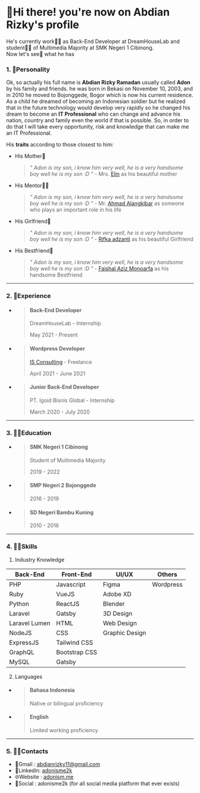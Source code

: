 # 👋Hi there! you're now on Abdian Rizky's profile

He's currently work👨‍💻 as Back-End Developer at DreamHouseLab and student👨‍🎓 of Multimedia Majority at SMK Negeri 1 Cibinong. <br> Now let's see👀 what he has

### 1. 🧑Personality

Ok, so actually his full name is **Abdian Rizky Ramadan** usually called **Adon** by his family and friends. he was born in Bekasi on November 10, 2003, and in 2010 he moved to Bojonggede, Bogor which is now his current residence. As a child he dreamed of becoming an Indonesian soldier but he realized that in the future technology would develop very rapidly so he changed his dream to become an **IT Professional** who can change and advance his nation, country and family even the world if that is possible. So, in order to do that I will take every opportunity, risk and knowledge that can make me an IT Professional. 

His **traits** according to those closest to him:
  - His Mother👵
    > *" Adon is my son, i know him very well, he is a very handsome boy well he is my son :D "* - Mrs. [Elin](siti.herriyah@gmail.com) as his beautiful mother

  - His Mentor👨‍🏫
    > *" Adon is my son, i know him very well, he is a very handsome boy well he is my son :D "* - Mr. [Ahmad Alangkibar](alangkibar25@gmail.com) as someone who plays an important role in his life
    > 
  
  - His Girlfriend👧
    > *" Adon is my son, i know him very well, he is a very handsome boy well he is my son :D "* - [Rifka adzanti](rifka.adzanti@gmail.com) as his beautiful Girlfriend
    > 
  
  - His Bestfriend👦
    > *" Adon is my son, i know him very well, he is a very handsome boy well he is my son :D "* - [Faishal Aziz Monoarfa](fazizmonoarfa@gmail.com) as his handsome Bestfriend
    > 

---

### 2. 👔Experience
  - > #### Back-End Developer
    > DreamHouseLab - Internship
    > 
    > May 2021 - Present

  - > #### Wordpress Developer
    > [IS Consulting](isconsulting.co.id) - Freelance
    > 
    > April 2021 - June 2021

  - > #### Junior Back-End Developer
    > PT. Igoid Bisnis Global - Internship
    > 
    > March 2020 - July 2020

---

### 3. 👨‍🎓Education 

  - > #### SMK Negeri 1 Cibinong
    > Student of Multimedia Majority
    > 
    > 2019 - 2022

  - > #### SMP Negeri 2 Bojonggede
    > 2016 - 2019

  - > #### SD Negeri Bambu Kuning
    > 2010 - 2016

---

### 4. 🤹‍♂️Skills

1. Industry Knowledge

| Back-End      | Front-End     | UI/UX          | Others    |
|---------------|---------------|----------------|-----------|
| PHP           | Javascript    | Figma          | Wordpress |
| Ruby          | VueJS         | Adobe XD       |           |
| Python        | ReactJS       | Blender        |           |
| Laravel       | Gatsby        | 3D Design      |           |
| Laravel Lumen | HTML          | Web Design     |           |
| NodeJS        | CSS           | Graphic Design |           |
| ExpressJS     | Tailwind CSS  |                |           |
| GraphQL       | Bootstrap CSS |                |           |
| MySQL         | Gatsby        |                |           |
  
2. Languages
  - > #### Bahasa Indonesia 
    > Native or bilingual proficiency 
  
  - > #### English
    > Limited working proficiency

---

### 5. 🕵️‍♂️Contacts
- 📧Gmail   : abdianrizky11@gmail.com
- 🔗Linkedin: [adonisme2k](https://www.linkedin.com/in/adonisme2k/)
- 🌐Website : [adonism.me](adonism.me)
- 🤳Social  : adonisme2k (for all social media platform that ever exists)
